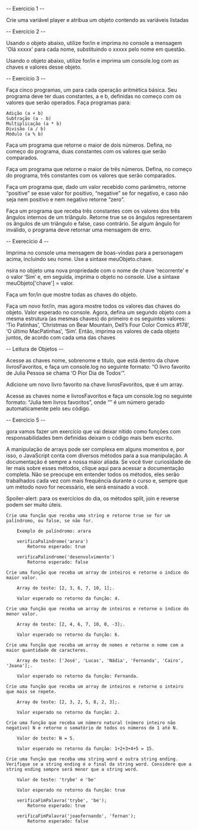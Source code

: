 -- Exercicio 1 --

Crie uma variável player e atribua um objeto contendo as variáveis listadas

-- Exercício 2 --

Usando o objeto abaixo, utilize for/in e imprima no console a mensagem 'Olá xxxxx' para cada nome, substituindo o xxxxx pelo nome em questão.

Usando o objeto abaixo, utilize for/in e imprima um console.log com as chaves e valores desse objeto. 

-- Exercício 3 --



Faça cinco programas, um para cada operação aritmética básica. Seu programa deve ter duas constantes, a e b, definidas no começo com os valores que serão operados. Faça programas para:

    Adição (a + b)
    Subtração (a - b)
    Multiplicação (a * b)
    Divisão (a / b)
    Módulo (a % b)

Faça um programa que retorne o maior de dois números. Defina, no começo do programa, duas constantes com os valores que serão comparados.

Faça um programa que retorne o maior de três números. Defina, no começo do programa, três constantes com os valores que serão comparados.

Faça um programa que, dado um valor recebido como parâmetro, retorne “positive” se esse valor for positivo, “negative” se for negativo, e caso não seja nem positivo e nem negativo retorne “zero”.

Faça um programa que receba três constantes com os valores dos três ângulos internos de um triângulo. Retorne true se os ângulos representarem os ângulos de um triângulo e false, caso contrário. Se algum ângulo for inválido, o programa deve retornar uma mensagem de erro. 

-- Exerecício 4 --

Imprima no console uma mensagem de boas-vindas para a personagem acima, incluindo seu nome. Use a sintaxe meuObjeto.chave.

nsira no objeto uma nova propriedade com o nome de chave ‘recorrente’ e o valor ‘Sim’ e, em seguida, imprima o objeto no console. Use a sintaxe meuObjeto['chave'] = valor.

Faça um for/in que mostre todas as chaves do objeto.

Faça um novo for/in, mas agora mostre todos os valores das chaves do objeto. Valor esperado no console.
Agora, defina um segundo objeto com a mesma estrutura (as mesmas chaves) do primeiro e os seguintes valores: ‘Tio Patinhas’, ‘Christmas on Bear Mountain, Dell’s Four Color Comics #178’, ‘O último MacPatinhas’, ‘Sim’. Então, imprima os valores de cada objeto juntos, de acordo com cada uma das chaves

-- Leitura de Objetos --

Acesse as chaves nome, sobrenome e titulo, que está dentro da chave livrosFavoritos, e faça um console.log no seguinte formato: “O livro favorito de Julia Pessoa se chama ‘O Pior Dia de Todos’”.

Adicione um novo livro favorito na chave livrosFavoritos, que é um array.

Acesse as chaves nome e livrosFavoritos e faça um console.log no seguinte formato: “Julia tem <quantidade> livros favoritos”, onde “<quantidade>” é um número gerado automaticamente pelo seu código.

-- Exercicio 5 --

gora vamos fazer um exercício que vai deixar nítido como funções com responsabilidades bem definidas deixam o código mais bem escrito.

A manipulação de arrays pode ser complexa em alguns momentos e, por isso, o JavaScript conta com diversos métodos para a sua manipulação. A documentação é sempre a nossa maior aliada. Se você tiver curiosidade de ler mais sobre esses métodos, clique aqui para acessar a documentação completa. Não se preocupe em entender todos os métodos, eles serão trabalhados cada vez com mais frequência durante o curso e, sempre que um método novo for necessário, ele será ensinado a você.

Spoiler-alert: para os exercícios do dia, os métodos split, join e reverse podem ser muito úteis.

    Crie uma função que receba uma string e retorne true se for um palíndromo, ou false, se não for.

        Exemplo de palíndromo: arara

        verificaPalindrome('arara')
            Retorno esperado: true

        verificaPalindrome('desenvolvimento')
            Retorno esperado: false

    Crie uma função que receba um array de inteiros e retorne o índice do maior valor.

        Array de teste: [2, 3, 6, 7, 10, 1];.

        Valor esperado no retorno da função: 4.

    Crie uma função que receba um array de inteiros e retorne o índice do menor valor.

        Array de teste: [2, 4, 6, 7, 10, 0, -3];.

        Valor esperado no retorno da função: 6.

    Crie uma função que receba um array de nomes e retorne o nome com a maior quantidade de caracteres.

        Array de teste: ['José', 'Lucas', 'Nádia', 'Fernanda', 'Cairo', 'Joana'];.

        Valor esperado no retorno da função: Fernanda.

    Crie uma função que receba um array de inteiros e retorne o inteiro que mais se repete.

        Array de teste: [2, 3, 2, 5, 8, 2, 3];.

        Valor esperado no retorno da função: 2.

    Crie uma função que receba um número natural (número inteiro não negativo) N e retorne o somatório de todos os números de 1 até N.

        Valor de teste: N = 5.

        Valor esperado no retorno da função: 1+2+3+4+5 = 15.

    Crie uma função que receba uma string word e outra string ending. Verifique se a string ending é o final da string word. Considere que a string ending sempre será menor que a string word.

        Valor de teste: 'trybe' e 'be'

        Valor esperado no retorno da função: true

        verificaFimPalavra('trybe', 'be');
            Retorno esperado: true

        verificaFimPalavra('joaofernando', 'fernan');
            Retorno esperado: false



